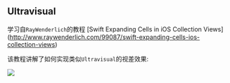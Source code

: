## Ultravisual

学习自`RayWenderlich`的教程 [Swift Expanding Cells in iOS Collection Views]
(http://www.raywenderlich.com/99087/swift-expanding-cells-ios-collection-views)

该教程讲解了如何实现类似`Ultravisual`的视差效果:

![](https://github.com/949478479/Learning-Notes/blob/master/Ultravisual-screenshot/Finalstep.gif)

```swift
```
